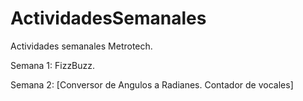 # ActividadesSemanales
Actividades semanales Metrotech.

Semana 1: FizzBuzz.


Semana 2: [Conversor de Angulos a Radianes. Contador de vocales]
